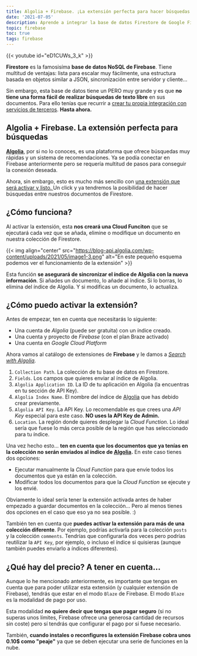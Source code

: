 ```yaml
---
title: Algolia + Firebase. ¡La extensión perfecta para hacer búsquedas en Firestore!
date: '2021-07-05'
description: Aprende a integrar la base de datos Firestore de Google Firebase con la búsqueda de Algolia de forma fácil y rápida 
topic: firebase
toc: true
tags: firebase
---
```


{{< youtube id="eD1CUWs_3_k" >}}

**Firestore** es la famosisíma **base de datos NoSQL de Firebase**. Tiene multitud de ventajas: lista para escalar muy fácilmente, una estructura basada en objetos similar a JSON, sincronización entre servidor y cliente...

Sin embargo, esta base de datos tiene un PERO muy grande y es que **no tiene una forma fácil de realizar búsquedas de texto libre** en sus documentos. Para ello tenías que recurrir a [crear tu propia integración con servicios de terceros](https://effbada.hashnode.dev/full-text-search-with-firebase-on-android-using-algolia-part-1-c86fc6e1c632). **Hasta ahora.**

## Algolia + Firebase. La extensión perfecta para búsquedas

**[Algolia](https://utm.io/udih1)**, por si no lo conoces, es una plataforma que ofrece búsquedas muy rápidas y un sistema de recomendaciones. Ya se podía conectar en Firebase anteriormente pero se requería multitud de pasos para conseguir la conexión deseada.

Ahora, sin embargo, esto es mucho más sencillo con [una extensión que será activar y listo. ](https://firebase.google.com/products/extensions/firestore-algolia-search)Un click y ya tendremos la posibilidad de hacer búsquedas entre nuestros documentos de Firestore.

## ¿Cómo funciona?

Al activar la extensión, esta **nos creará una Cloud Funciton** que se ejecutará cada vez que se añada, elimine o modifique un documento en nuestra colección de Firestore.

{{< img align="center" src="https://blog-api.algolia.com/wp-content/uploads/2021/05/image1-3.png" alt="En este pequeño esquema podemos ver el funcionamiento de la extensión" >}}

Esta función **se asegurará de sincronizar el índice de Algolia con la nueva información**. Si añades un documento, lo añade al índice. Si lo borras, lo elimina del índice de Algolia. Y si modificas un documento, lo actualiza.

## ¿Cómo puedo activar la extensión?

Antes de empezar, ten en cuenta que necesitarás lo siguiente:

- Una cuenta de *Algolia* (puede ser gratuita) con un índice creado.
- Una cuenta y proyecto de *Firebase* (con el plan Braze activado)
- Una cuenta en *Google Cloud Platform*

Ahora vamos al catálogo de extensiones de **Firebase** y le damos a [*Search with Algolia*](https://firebase.google.com/products/extensions/firestore-algolia-search).

1. `Collection Path`. La colección de tu base de datos en Firestore.
2. `Fields`. Los campos que quieres enviar al índice de Algolia.
3. `Algolia Application ID`. La ID de tu aplicación en Algolia (la encuentras en tu sección de API Key).
4. `Algolia Index Name`. El nombre del índice de [Algolia](https://utm.io/udih1) que has debido crear previamente.
5. `Algolia API Key`. La API Key. Lo recomendable es que crees una *API Key* especial para este caso. **NO uses la API Key de Admin.**
6. `Location`. La región donde quieres desplegar la *Cloud Function*. Lo ideal sería que fuese lo más cerca posible de la región que has seleccionado para tu índice.

Una vez hecho esto... **ten en cuenta que los documentos que ya tenías en la colección no serán enviados al índice de [Algolia](https://utm.io/udih1).** En este caso tienes dos opciones:
- Ejecutar manualmente la *Cloud Function* para que envíe todos los documentos que ya están en la colección.
- Modificar todos los documentos para que la *Cloud Function* se ejecute y los envié.

Obviamente lo ideal sería tener la extensión activada antes de haber empezado a guardar documentos en la colección... Pero al menos tienes dos opciones en el caso que eso ya no sea posible. :)

También ten en cuenta que **puedes activar la extensión para más de una colección diferente**. Por ejemplo, podrías activarla para la colección `posts` y la colección `comments`. Tendrías que configurarla dos veces pero podrías reutilizar la `API Key`, por ejemplo, o incluso el índice si quisieras (aunque también puedes enviarlo a índices diferentes).

## ¿Qué hay del precio? A tener en cuenta...

Aunque lo he mencionado anteriormente, es importante que tengas en cuenta que para poder utilizar esta extensión (y cualquier extensión de Firebase), tendrás que estar en el modo `Blaze` de Firebase. El modo `Blaze` es la modalidad de pago por uso.

Esta modalidad **no quiere decir que tengas que pagar seguro** (si no superas unos límites, Firebase ofrece una generosa cantidad de recursos sin coste) pero sí tendrás que configurar el pago por si fuese necesario.

También, **cuando instales o reconfigures la extensión Firebase cobra unos 0.10$ como "peaje"** ya que se deben ejecutar una serie de funciones en la nube.
